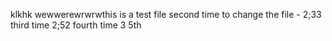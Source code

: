 klkhk
wewwerewrwrwthis is a test file
second time to change the file - 2;33
third time 2;52
fourth time 3
5th

